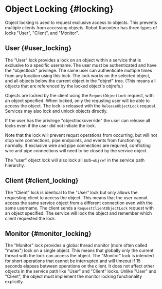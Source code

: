 # Object Locking {#locking}

Object locking is used to request exclusive access to objects. This prevents multiple clients from accessing objects. Robot Raconteur has three types of locks "User", "Client", and "Monitor".

## User {#user_locking}

The "User" lock provides a lock on an object within a service that is exclusive to a specific username.  The user must be authenticated and have the "objectlock" privilege.  The same user can authenticate multiple times from any location using this lock.  The lock works on the selected object, and all objects below the current object in the "objref" tree. (This means all objects that are referenced by the locked object's objrefs.)

Objects are locked by the client using the `RequestObjectLock` request, with an object specified. When locked, only the requsting user will be able to access the object. The lock is released with the `ReleaseObjectLock` request. Services may also lock and unlock objects directly.

If the user has the privilege "objectlockoverride" the user can release all locks even if the user did not initiate the lock.

Note that the lock will prevent requst operations from occurring, but will not stop wire connections, pipe endpoints, and events from functioning normally.  If exclusive wire and pipe connections are required, conflicting wire and pipe connections will need to be closed by the service object.

The "user" object lock will also lock all sub-`objref` in the service path hierarchy.

## Client {#client_locking}

The "Client" lock is identical to the "User" lock but only allows the requesting client to access the object.  This means that the user cannot access the same service object from a different connection even with the same username. The client sends a `RequestClientObjectLock` request with an object specified. The service will lock the object and remember which client requested the lock.

## Monitor {#monitor_locking}

The "Monitor" lock provides a global thread monitor (more often called "mutex") lock on a single object.  This means that globally only the current thread with the lock can access the object.  The "Monitor" lock is intended for short operations that cannot be interrupted and will timeout if 15 seconds elapses between operations on the client.  It does not affect other objects in the service path like "User" and "Client" locks.  Unlike "User" and "Client", the object must implement the monitor locking functionality explicitly.